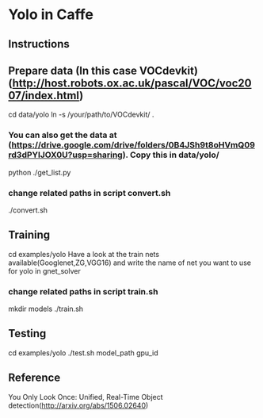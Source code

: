 # Yolo in Caffe


## Instructions

## Prepare data (In this case VOCdevkit)(http://host.robots.ox.ac.uk/pascal/VOC/voc2007/index.html)

  cd data/yolo
  ln -s /your/path/to/VOCdevkit/ .
  ### You can also get the data at (https://drive.google.com/drive/folders/0B4JSh9t8oHVmQ09rd3dPYlJOX0U?usp=sharing). Copy this in data/yolo/
  python ./get_list.py
  ### change related paths in script convert.sh
  ./convert.sh 


## Training

  cd examples/yolo
  Have a look at the train nets available(Googlenet,ZG,VGG16) and write the name of net you want to use for yolo in gnet_solver
  ### change related paths in script train.sh
  mkdir models
  ./train.sh 


## Testing

  cd examples/yolo
  ./test.sh model_path gpu_id
 

## Reference

 You Only Look Once: Unified, Real-Time Object detection(http://arxiv.org/abs/1506.02640)
